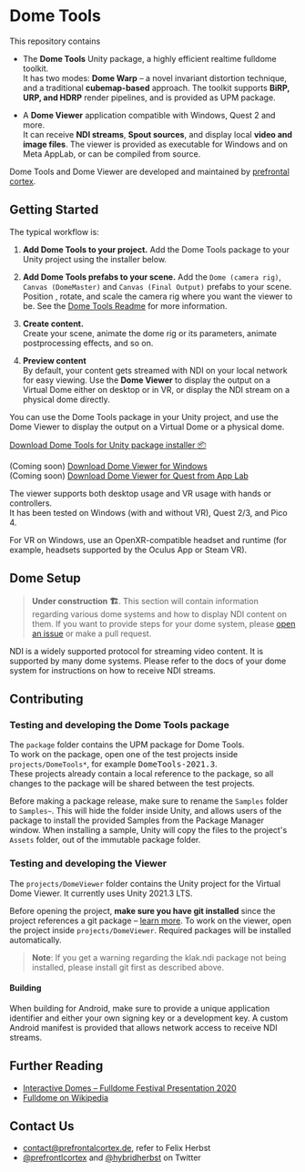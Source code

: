 # Dome Tools

This repository contains
- The **Dome Tools** Unity package, a highly efficient realtime fulldome toolkit.   
  It has two modes: **Dome Warp** – a novel invariant distortion technique, and a traditional **cubemap-based** approach. The toolkit supports **BiRP, URP, and HDRP** render pipelines, and is provided as UPM package.  

- A **Dome Viewer** application compatible with Windows, Quest 2 and more.   
  It can receive **NDI streams**, **Spout sources**, and display local **video and image files**. The viewer is provided as executable for Windows and on Meta AppLab, or can be compiled from source.  

Dome Tools and Dome Viewer are developed and maintained by [prefrontal cortex](https://prefrontalcortex.de).  

## Getting Started

The typical workflow is:

1. **Add Dome Tools to your project.**
   Add the Dome Tools package to your Unity project using the installer below. 

2. **Add Dome Tools prefabs to your scene.**
   Add the `Dome (camera rig)`, `Canvas (DomeMaster)` and `Canvas (Final Output)` prefabs to your scene. Position , rotate, and scale the camera rig where you want the viewer to be.
   See the [Dome Tools Readme](https://github.com/prefrontalcortex/DomeTools/blob/main/package/README.md) for more information.

1. **Create content.**  
   Create your scene, animate the dome rig or its parameters, animate postprocessing effects, and so on.  

2. **Preview content**  
   By default, your content gets streamed with NDI on your local network for easy viewing. Use the **Dome Viewer** to display the output on a Virtual Dome either on desktop or in VR, or display the NDI stream on a physical dome directly.     

You can use the Dome Tools package in your Unity project, and use the Dome Viewer to display the output on a Virtual Dome or a physical dome.

[Download Dome Tools for Unity package installer 📦](https://package-installer.glitch.me/v1/installer/OpenUPM/com.pfc.dome-tools?registry=https://package.openupm.com)  

(Coming soon) [Download Dome Viewer for Windows]()  
(Coming soon) [Download Dome Viewer for Quest from App Lab]()  

The viewer supports both desktop usage and VR usage with hands or controllers.  
It has been tested on Windows (with and without VR), Quest 2/3, and Pico 4.  

For VR on Windows, use an OpenXR-compatible headset and runtime (for example, headsets supported by the Oculus App or Steam VR).  

## Dome Setup

> **Under construction 🏗️**. This section will contain information regarding various dome systems and how to display NDI content on them. If you want to provide steps for your dome system, please [open an issue](https://github.com/prefrontalcortex/DomeTools/issues/new/choose) or make a pull request.  

NDI is a widely supported protocol for streaming video content. It is supported by many dome systems. Please refer to the docs of your dome system for instructions on how to receive NDI streams.  

## Contributing

### Testing and developing the Dome Tools package

The `package` folder contains the UPM package for Dome Tools.   
To work on the package, open one of the test projects inside `projects/DomeTools*`, for example <kbd>DomeTools-2021.3</kbd>.  
These projects already contain a local reference to the package, so all changes to the package will be shared between the test projects.  

Before making a package release, make sure to rename the `Samples` folder to `Samples~`. This will hide the folder inside Unity, and allows users of the package to install the provided Samples from the Package Manager window. When installing a sample, Unity will copy the files to the project's `Assets` folder, out of the immutable package folder.  

### Testing and developing the Viewer

The `projects/DomeViewer` folder contains the Unity project for the Virtual Dome Viewer. It currently uses Unity 2021.3 LTS.  

Before opening the project, **make sure you have git installed** since the project references a git package – [learn more](https://docs.unity3d.com/Manual/upm-git.html).  To work on the viewer, open the project inside `projects/DomeViewer`. Required packages will be installed automatically.

> **Note**: If you get a warning regarding the klak.ndi package not being installed, please install git first as described above.  

#### Building

When building for Android, make sure to provide a unique application identifier and either your own signing key or a development key. A custom Android manifest is provided that allows network access to receive NDI streams.  

## Further Reading
- [Interactive Domes – Fulldome Festival Presentation 2020](https://www.youtube.com/watch?v=vjvYJ7hgbyo)
- [Fulldome on Wikipedia](https://en.wikipedia.org/wiki/Fulldome)

## Contact Us
- contact@prefrontalcortex.de, refer to Felix Herbst
- [@prefrontlcortex](https://twitter.com/prefrontlcortex) and [@hybridherbst](https://twitter.com/hybridherbst) on Twitter
